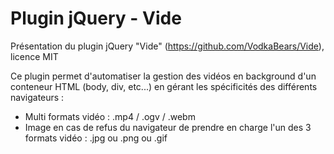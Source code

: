 # Plugin jQuery - Vide  

Présentation du plugin jQuery "Vide" (https://github.com/VodkaBears/Vide), licence MIT  

Ce plugin permet d'automatiser la gestion des vidéos en background d'un conteneur HTML (body, div, etc...) en gérant les spécificités des différents navigateurs :  

* Multi formats vidéo : .mp4 / .ogv / .webm  
* Image en cas de refus du navigateur de prendre en charge l'un des 3 formats vidéo : .jpg ou .png ou .gif
